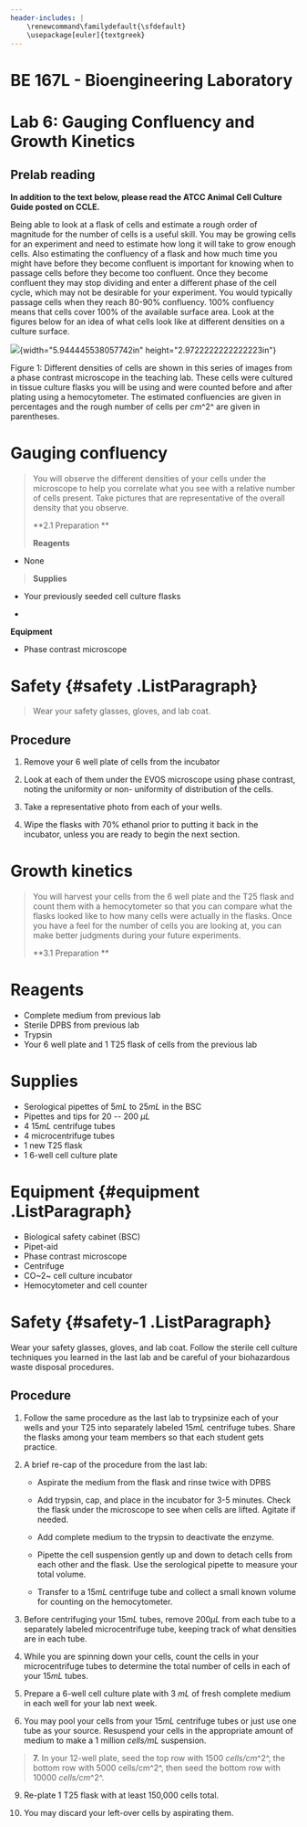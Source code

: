 ```yaml
---
header-includes: |
    \renewcommand\familydefault{\sfdefault}
    \usepackage[euler]{textgreek}
---
```


# BE 167L - Bioengineering Laboratory

# Lab 6: Gauging Confluency and Growth Kinetics

## Prelab reading

**In addition to the text below, please read the ATCC Animal Cell Culture Guide posted on CCLE.**

Being able to look at a flask of cells and estimate a rough order of magnitude for the number of cells is a useful skill. You may be growing
cells for an experiment and need to estimate how long it will take to grow enough cells. Also estimating the confluency of a flask and how
much time you might have before they become confluent is important for knowing when to passage cells before they become too confluent. Once
they become confluent they may stop dividing and enter a different phase of the cell cycle, which may not be desirable for your experiment. You
would typically passage cells when they reach 80-90% confluency. 100% confluency means that cells cover 100% of the available surface area.
Look at the figures below for an idea of what cells look like at different densities on a culture surface.

![](media/image1.jpg){width="5.944445538057742in"
height="2.9722222222222223in"}

Figure 1: Different densities of cells are shown in this series of images from a phase contrast microscope in the teaching lab. These cells
were cultured in tissue culture flasks you will be using and were counted before and after plating using a hemocytometer. The estimated
confluencies are given in percentages and the rough number of cells per *cm*^2^ are given in parentheses.

Gauging confluency 
===================

> You will observe the different densities of your cells under the
> microscope to help you correlate what you see with a relative number
> of cells present. Take pictures that are representative of the overall
> density that you observe.
>
> **2.1 Preparation **
>
> **Reagents**

-   None

> **Supplies**

-   Your previously seeded cell culture flasks

-   

**Equipment**

-   Phase contrast microscope

Safety  {#safety .ListParagraph}
=======

> Wear your safety glasses, gloves, and lab coat.

Procedure 
----------

1.  Remove your 6 well plate of cells from the incubator

2.  Look at each of them under the EVOS microscope using phase contrast,
    noting the uniformity or non- uniformity of distribution of the
    cells.

3.  Take a representative photo from each of your wells.

4.  Wipe the flasks with 70% ethanol prior to putting it back in the
    incubator, unless you are ready to begin the next section.

Growth kinetics 
================

> You will harvest your cells from the 6 well plate and the T25 flask
> and count them with a hemocytometer so that you can compare what the
> flasks looked like to how many cells were actually in the flasks. Once
> you have a feel for the number of cells you are looking at, you can
> make better judgments during your future experiments.
>
> **3.1 Preparation **

Reagents
=========

-   Complete medium from previous lab
-   Sterile DPBS from previous lab
-   Trypsin
-   Your 6 well plate and 1 T25 flask of cells from the previous lab

Supplies
=========

-   Serological pipettes of 5*mL* to 25*mL* in the BSC
-   Pipettes and tips for 20 -- 200 *µL*
-   4 15*mL* centrifuge tubes
-   4 microcentrifuge tubes
-   1 new T25 flask
-   1 6-well cell culture plate

Equipment  {#equipment .ListParagraph}
==========

- Biological safety cabinet (BSC)
- Pipet-aid
- Phase contrast microscope
- Centrifuge
- CO~2~ cell culture incubator
- Hemocytometer and cell counter

Safety  {#safety-1 .ListParagraph}
=======

Wear your safety glasses, gloves, and lab coat. Follow the sterile cell culture techniques you learned in the last lab and be careful of your biohazardous waste disposal procedures.

Procedure 
----------

1.  Follow the same procedure as the last lab to trypsinize each of your
    wells and your T25 into separately labeled 15*mL* centrifuge tubes.
    Share the flasks among your team members so that each student gets
    practice.

2.  A brief re-cap of the procedure from the last lab:

    -   Aspirate the medium from the flask and rinse twice with DPBS

    -   Add trypsin, cap, and place in the incubator for 3-5 minutes.
        Check the flask under the microscope to see when cells are
        lifted. Agitate if needed.

    -   Add complete medium to the trypsin to deactivate the enzyme.

    -   Pipette the cell suspension gently up and down to detach cells
        from each other and the flask. Use the serological pipette to
        measure your total volume.

    -   Transfer to a 15*mL* centrifuge tube and collect a small known
        volume for counting on the hemocytometer.

3.  Before centrifuging your 15*mL* tubes, remove 200*µL* from each tube
    to a separately labeled microcentrifuge tube, keeping track of what
    densities are in each tube.

4.  While you are spinning down your cells, count the cells in your
    microcentrifuge tubes to determine the total number of cells in each
    of your 15*mL* tubes.

5.  Prepare a 6-well cell culture plate with 3 *mL* of fresh complete
    medium in each well for your lab next week.

6.  You may pool your cells from your 15*mL* centrifuge tubes or just
    use one tube as your source. Resuspend your cells in the appropriate
    amount of medium to make a 1 million *cells/mL* suspension.

> **7.** In your 12-well plate, seed the top row with 1500
> *cells/cm*^2^, the bottom row with 5000 cells/cm^2^, then seed the
> bottom row with 10000 *cells/cm*^2^.

9.  Re-plate 1 T25 flask with at least 150,000 cells total.

10. You may discard your left-over cells by aspirating them.
